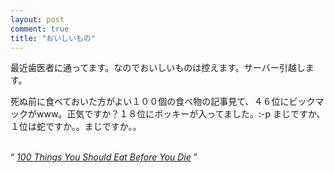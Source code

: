 ```yaml
---
layout: post
comment: true
title: "おいしいもの"
---
```

<p>
最近歯医者に通ってます。なのでおいしいものは控えます。サーバー引越します。<br />

死ぬ前に食べておいた方がよい１００個の食べ物の記事見て、４６位にビックマックがwww。正気ですか？１８位にポッキーが入ってました。:-p まじですか、１位は蛇ですか。。まじですか。。

</p>
<br />
<q>
<cite><a href="http://foodproof.com/blogs/view/post/100-things-you-should-eat-before-249">100 Things You Should Eat Before You Die</a></cite>
</q>
